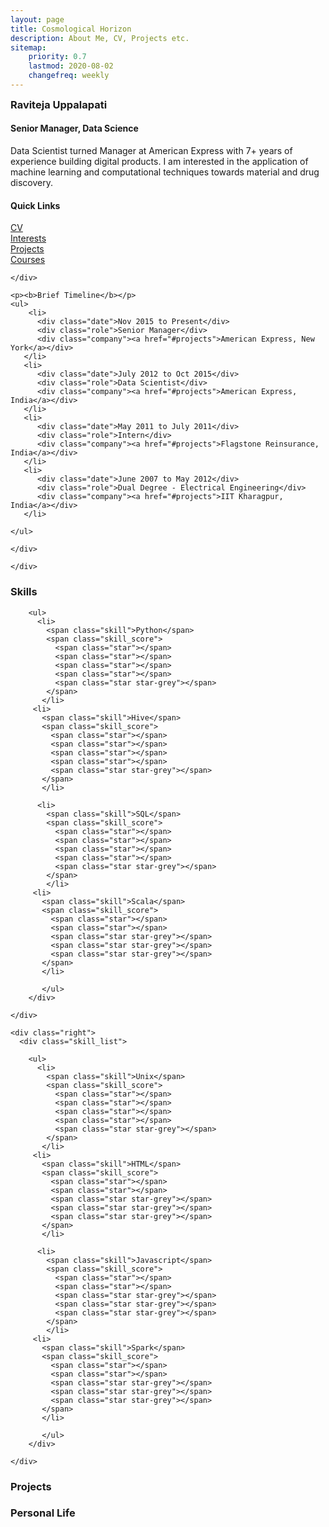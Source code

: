 ```yaml
---
layout: page
title: Cosmological Horizon
description: About Me, CV, Projects etc.
sitemap:
    priority: 0.7
    lastmod: 2020-08-02
    changefreq: weekly
---
```


<div id="profile" class="box">

  <div class="left">
    <h3 style="margin: 0;"> Raviteja Uppalapati </h3>
    <h4> Senior Manager, Data Science </h4>
    <p>Data Scientist turned Manager at American Express with 7+ years of experience building digital products. I am interested in the application of machine learning and computational techniques towards material and drug discovery.</p>
    <h4>Quick Links</h4>
    <a href="/cv.pdf">CV</a>
    <br>
    <a href="/interests">Interests</a>
    <br>
    <a href="#projects">Projects</a>
    <br>
    <a href="/interests">Courses</a>

    </div>
  <div class="right resume_list">

    <p><b>Brief Timeline</b></p>
    <ul>
    	<li>
          <div class="date">Nov 2015 to Present</div>
          <div class="role">Senior Manager</div>
          <div class="company"><a href="#projects">American Express, New York</a></div>
       </li>
       <li>
          <div class="date">July 2012 to Oct 2015</div>
          <div class="role">Data Scientist</div>
          <div class="company"><a href="#projects">American Express, India</a></div>
       </li>
       <li>
          <div class="date">May 2011 to July 2011</div>
          <div class="role">Intern</div>
          <div class="company"><a href="#projects">Flagstone Reinsurance, India</a></div>
       </li>
       <li>
          <div class="date">June 2007 to May 2012</div>
          <div class="role">Dual Degree - Electrical Engineering</div>
          <div class="company"><a href="#projects">IIT Kharagpur, India</a></div>
       </li>

    </ul>

    </div>

    </div>

<div id="skills" class="box">
  <h3>Skills</h3>
    <div class="left">
      <div class="skill_list">

        <ul>
          <li>
            <span class="skill">Python</span>
            <span class="skill_score">
              <span class="star"></span>
              <span class="star"></span>
              <span class="star"></span>
              <span class="star"></span>
              <span class="star star-grey"></span>
            </span>
           </li>
         <li>
           <span class="skill">Hive</span>
           <span class="skill_score">
             <span class="star"></span>
             <span class="star"></span>
             <span class="star"></span>
             <span class="star"></span>
             <span class="star star-grey"></span>
           </span>
           </li>

          <li>
            <span class="skill">SQL</span>
            <span class="skill_score">
              <span class="star"></span>
              <span class="star"></span>
              <span class="star"></span>
              <span class="star"></span>
              <span class="star star-grey"></span>
            </span>
            </li>
         <li>
           <span class="skill">Scala</span>
           <span class="skill_score">
             <span class="star"></span>
             <span class="star"></span>
             <span class="star star-grey"></span>
             <span class="star star-grey"></span>
             <span class="star star-grey"></span>
           </span>
           </li>

           </ul>
        </div>

    </div>

    <div class="right">
      <div class="skill_list">

        <ul>
          <li>
            <span class="skill">Unix</span>
            <span class="skill_score">
              <span class="star"></span>
              <span class="star"></span>
              <span class="star"></span>
              <span class="star"></span>
              <span class="star star-grey"></span>
            </span>
           </li>
         <li>
           <span class="skill">HTML</span>
           <span class="skill_score">
             <span class="star"></span>
             <span class="star"></span>
             <span class="star star-grey"></span>
             <span class="star star-grey"></span>
             <span class="star star-grey"></span>
           </span>
           </li>

          <li>
            <span class="skill">Javascript</span>
            <span class="skill_score">
              <span class="star"></span>
              <span class="star"></span>
              <span class="star star-grey"></span>
              <span class="star star-grey"></span>
              <span class="star star-grey"></span>
            </span>
            </li>
         <li>
           <span class="skill">Spark</span>
           <span class="skill_score">
             <span class="star"></span>
             <span class="star"></span>
             <span class="star star-grey"></span>
             <span class="star star-grey"></span>
             <span class="star star-grey"></span>
           </span>
           </li>

           </ul>
        </div>

    </div>
  </div>

<div id="projects">
  <div class="skill_list" class="box">
    <h3>Projects</h3>
    </div>
  </div>

<div id="personal life" class="box">
  <div class="skill_list">
    <h3>Personal Life</h3>
    </div>
  </div>
